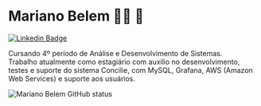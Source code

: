 

<!--
### Hi there 👋
**honestobx/honestobx** is a ✨ _special_ ✨ repository because its `README.md` (this file) appears on your GitHub profile.

Here are some ideas to get you started:

- 🔭 I’m currently working on ...
- 🌱 I’m currently learning ...
- 👯 I’m looking to collaborate on ...
- 🤔 I’m looking for help with ...
- 💬 Ask me about ...
- 📫 How to reach me: ...
- 😄 Pronouns: ...
- ⚡ Fun fact: ...
-->

# Mariano Belem :man_technologist: 🔭

[![Linkedin Badge](https://img.shields.io/badge/-LinkedIn-blue?style=flat-square&logo=Linkedin&logoColor=white&link=https://www.linkedin.com/in/mariano-belem/)](https://www.linkedin.com/in/mariano-belem/)

Cursando 4º período de Análise e Desenvolvimento de Sistemas. <br>
Trabalho atualmente como estagiário com auxílio no desenvolvimento, testes e suporte do sistema Concilie, com MySQL, Grafana, AWS (Amazon Web Services) e suporte aos usuários.


![Mariano Belem GitHub status](https://github-readme-stats.vercel.app/api?username=honestobx&show_icons=true&theme=dark)
